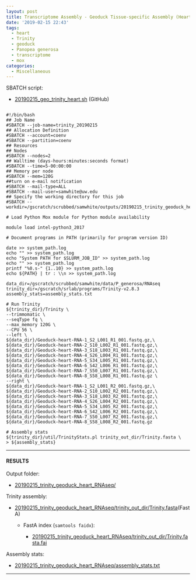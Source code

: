 ```yaml
---
layout: post
title: Transcriptome Assembly - Geoduck Tissue-specific Assembly (Heart)
date: '2019-02-15 22:43'
tags:
  - heart
  - Trinity
  - geoduck
  - Panopea generosa
  - transcriptome
  - mox
categories:
  - Miscellaneous
---
```





SBATCH script:

- [20190215_geo_trinity_heart.sh](https://raw.githubusercontent.com/RobertsLab/sams-notebook/master/sbatch_scripts/20190215_geo_trinity_heart.sh) (GitHub)

<pre><code>
#!/bin/bash
## Job Name
#SBATCH --job-name=trinity_20190215
## Allocation Definition
#SBATCH --account=coenv
#SBATCH --partition=coenv
## Resources
## Nodes
#SBATCH --nodes=2
## Walltime (days-hours:minutes:seconds format)
#SBATCH --time=5-00:00:00
## Memory per node
#SBATCH --mem=120G
##turn on e-mail notification
#SBATCH --mail-type=ALL
#SBATCH --mail-user=samwhite@uw.edu
## Specify the working directory for this job
#SBATCH --workdir=/gscratch/scrubbed/samwhite/outputs/20190215_trinity_geoduck_heart_RNAseq

# Load Python Mox module for Python module availability

module load intel-python3_2017

# Document programs in PATH (primarily for program version ID)

date >> system_path.log
echo "" >> system_path.log
echo "System PATH for $SLURM_JOB_ID" >> system_path.log
echo "" >> system_path.log
printf "%0.s-" {1..10} >> system_path.log
echo ${PATH} | tr : \\n >> system_path.log

data_dir=/gscratch/scrubbed/samwhite/data/P_generosa/RNAseq
trinity_dir=/gscratch/srlab/programs/Trinity-v2.8.3
assembly_stats=assembly_stats.txt

# Run Trinity
${trinity_dir}/Trinity \
--trimmomatic \
--seqType fq \
--max_memory 120G \
--CPU 56 \
--left \
${data_dir}/Geoduck-heart-RNA-1_S2_L001_R1_001.fastq.gz,\
${data_dir}/Geoduck-heart-RNA-2_S10_L002_R1_001.fastq.gz,\
${data_dir}/Geoduck-heart-RNA-3_S18_L003_R1_001.fastq.gz,\
${data_dir}/Geoduck-heart-RNA-4_S26_L004_R1_001.fastq.gz,\
${data_dir}/Geoduck-heart-RNA-5_S34_L005_R1_001.fastq.gz,\
${data_dir}/Geoduck-heart-RNA-6_S42_L006_R1_001.fastq.gz,\
${data_dir}/Geoduck-heart-RNA-7_S50_L007_R1_001.fastq.gz,\
${data_dir}/Geoduck-heart-RNA-8_S58_L008_R1_001.fastq.gz \
--right \
${data_dir}/Geoduck-heart-RNA-1_S2_L001_R2_001.fastq.gz,\
${data_dir}/Geoduck-heart-RNA-2_S10_L002_R2_001.fastq.gz,\
${data_dir}/Geoduck-heart-RNA-3_S18_L003_R2_001.fastq.gz,\
${data_dir}/Geoduck-heart-RNA-4_S26_L004_R2_001.fastq.gz,\
${data_dir}/Geoduck-heart-RNA-5_S34_L005_R2_001.fastq.gz,\
${data_dir}/Geoduck-heart-RNA-6_S42_L006_R2_001.fastq.gz,\
${data_dir}/Geoduck-heart-RNA-7_S50_L007_R2_001.fastq.gz,\
${data_dir}/Geoduck-heart-RNA-8_S58_L008_R2_001.fastq.gz

# Assembly stats
${trinity_dir}/util/TrinityStats.pl trinity_out_dir/Trinity.fasta \
> ${assembly_stats}
</code></pre>

---

#### RESULTS

Output folder:

- [20190215_trinity_geoduck_heart_RNAseq/](http://gannet.fish.washington.edu/Atumefaciens/20190215_trinity_geoduck_heart_RNAseq/)

Trinity assembly:

- [20190215_trinity_geoduck_heart_RNAseq/trinity_out_dir/Trinity.fasta](http://gannet.fish.washington.edu/Atumefaciens/20190215_trinity_geoduck_heart_RNAseq/trinity_out_dir/Trinity.fasta)(FastA)

  - FastA index (```samtools faidx```):

    - [20190215_trinity_geoduck_heart_RNAseq/trinity_out_dir/Trinity.fasta.fai](http://gannet.fish.washington.edu/Atumefaciens/20190215_trinity_geoduck_heart_RNAseq/trinity_out_dir/Trinity.fasta.fai)

Assembly stats:

- [20190215_trinity_geoduck_heart_RNAseq/assembly_stats.txt](http://gannet.fish.washington.edu/Atumefaciens/20190215_trinity_geoduck_heart_RNAseq/assembly_stats.txt)

---

